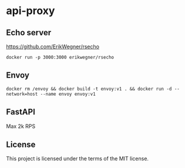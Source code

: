 # api-proxy

## Echo server

https://github.com/ErikWegner/rsecho

```shell
docker run -p 3000:3000 erikwegner/rsecho
```

## Envoy

```shell
docker rm /envoy && docker build -t envoy:v1 . && docker run -d --network=host --name envoy envoy:v1

```

## FastAPI

Max 2k RPS

## License

This project is licensed under the terms of the MIT license.
